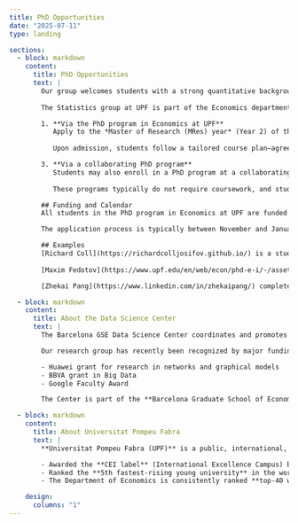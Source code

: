 ```yaml
---
title: PhD Opportunities          
date: "2025-07-11"                  
type: landing                       

sections:
  - block: markdown
    content:
      title: PhD Opportunities
      text: |
        Our group welcomes students with a strong quantitative background who are interested in pursuing PhD studies in Statistics, Machine Learning, or Probability.
        
        The Statistics group at UPF is part of the Economics department and the university has no mathematics/statistics department. There are two main ways to pursue a PhD with us:

        1. **Via the PhD program in Economics at UPF**  
           Apply to the *Master of Research (MRes) year* (Year 2) of the [Economics PhD program](https://www.upf.edu/es/web/econ/phd) at Universitat Pompeu Fabra. This second year is an equivalent of the 1st year of PhD Programs at North American institutions. Note that the department requires that students complete 5 years of university studies to be eligible to apply for this program. 
        
           Upon admission, students follow a tailored course plan—agreed upon with their advisors—and complete a Master’s thesis, which typically serves as the starting point for their PhD research; see [course listings](https://www.upf.edu/es/web/econ/courses).

        3. **Via a collaborating PhD program**  
           Students may also enroll in a PhD program at a collaborating institution—such as the [Statistics PhD program](https://www.eio.upc.edu/en/doctorate/doctoral-program-of-the-department-of-statistics-and-operations-research) or the [Applied Mathematics PhD program](https://appliedmathematics.postgrau.upc.edu/en) at the Universitat Politècnica de Catalunya. If arranged in advance it is possible to be supervised by a member of our group.  
        
           These programs typically do not require coursework, and students begin working on their dissertation from day one.

        ## Funding and Calendar
        All students in the PhD program in Economics at UPF are funded by the department. Student that work with as via a collaborating PhD program are typically financed by us.

        The application process is typically between November and January. Please contact us in advance so that we could guide you through this process.

        ## Examples
        [Richard Coll](https://richardcolljosifov.github.io/) is a student is a PhD student in Applied Mathematics at Universitat Politècnica de Catalunya, supervised by Gábor Lugosi (UPF) and Juanjo Rué (UPC).
        
        [Maxim Fedotov](https://www.upf.edu/en/web/econ/phd-e-i/-/asset_publisher/y8aJCiW7qGsx/content/fedotov-maxim/maximized) started as MSc student in our [Data Science program](https://bse.eu/masters-degrees/data-science/data-science-methodology). He is now doing the PhD Program at Universitat Pompeu Fabra supervised by Gábor Lugosi and David Rossell (both UPF).

        [Zhekai Pang](https://www.linkedin.com/in/zhekaipang/) completed MSc in Computational and Applied Economics at the University of Chicago. In 2025 he starts MRes year of the PhD program at UPF.

  - block: markdown
    content:
      title: About the Data Science Center
      text: |
        The Barcelona GSE Data Science Center coordinates and promotes interdisciplinary and methodological research, training, and knowledge transfer in Data Science. The community consists of leading academics, machine-learning researchers from industry, and practitioners from the analytics sector.

        Our research group has recently been recognized by major funding bodies, including:

        - Huawei grant for research in networks and graphical models  
        - BBVA grant in Big Data  
        - Google Faculty Award

        The Center is part of the **Barcelona Graduate School of Economics (Barcelona GSE)**, which offers seven Master’s programs, including the *Master’s in Data Science* coordinated by the Center.

  - block: markdown
    content:
      title: About Universitat Pompeu Fabra
      text: |
        **Universitat Pompeu Fabra (UPF)** is a public, international, research-intensive university that, in just over twenty-five years, has earned a place among the best universities in Europe.

        - Awarded the **CEI label** (International Excellence Campus) by the Spanish Ministry of Education  
        - Ranked the **5th fastest-rising young university** in the world *(Times Higher Education)*  
        - The Department of Economics is consistently ranked **top-40 worldwide** *(QS Rankings by Subject)*

    design:
      columns: "1"
---
```

